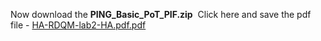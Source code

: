
Now download the **PING_Basic_PoT_PIF.zip** 
    Click here and save the pdf file - [HA-RDQM-lab2-HA.pdf.pdf](HA-RDQM-lab2-HA.pdf.pdf)